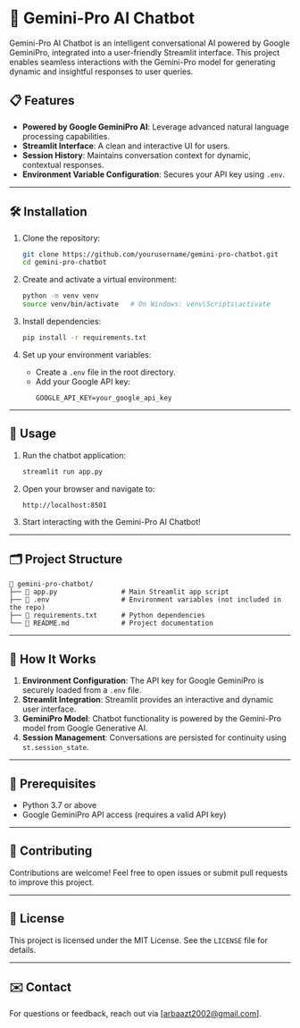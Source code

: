 # 🤖 Gemini-Pro AI Chatbot

Gemini-Pro AI Chatbot is an intelligent conversational AI powered by Google GeminiPro, integrated into a user-friendly Streamlit interface. This project enables seamless interactions with the Gemini-Pro model for generating dynamic and insightful responses to user queries.


## 📋 Features
- **Powered by Google GeminiPro AI**: Leverage advanced natural language processing capabilities.
- **Streamlit Interface**: A clean and interactive UI for users.
- **Session History**: Maintains conversation context for dynamic, contextual responses.
- **Environment Variable Configuration**: Secures your API key using `.env`.

---

## 🛠️ Installation

1. Clone the repository:
   ```bash
   git clone https://github.com/yourusername/gemini-pro-chatbot.git
   cd gemini-pro-chatbot
   ```

2. Create and activate a virtual environment:
   ```bash
   python -m venv venv
   source venv/bin/activate   # On Windows: venv\Scripts\activate
   ```

3. Install dependencies:
   ```bash
   pip install -r requirements.txt
   ```

4. Set up your environment variables:
   - Create a `.env` file in the root directory.
   - Add your Google API key:
     ```
     GOOGLE_API_KEY=your_google_api_key
     ```

---

## 🚀 Usage

1. Run the chatbot application:
   ```bash
   streamlit run app.py
   ```

2. Open your browser and navigate to:
   ```
   http://localhost:8501
   ```

3. Start interacting with the Gemini-Pro AI Chatbot!

---

## 🗂️ Project Structure
```plaintext
📁 gemini-pro-chatbot/
├── 📄 app.py                # Main Streamlit app script
├── 📄 .env                  # Environment variables (not included in the repo)
├── 📄 requirements.txt      # Python dependencies
└── 📄 README.md             # Project documentation
```

---

## 🌟 How It Works

1. **Environment Configuration**: The API key for Google GeminiPro is securely loaded from a `.env` file.
2. **Streamlit Integration**: Streamlit provides an interactive and dynamic user interface.
3. **GeminiPro Model**: Chatbot functionality is powered by the Gemini-Pro model from Google Generative AI.
4. **Session Management**: Conversations are persisted for continuity using `st.session_state`.

---

## 📌 Prerequisites
- Python 3.7 or above
- Google GeminiPro API access (requires a valid API key)

---

## 🤝 Contributing
Contributions are welcome! Feel free to open issues or submit pull requests to improve this project.

---

## 📄 License
This project is licensed under the MIT License. See the `LICENSE` file for details.

---

## ✉️ Contact
For questions or feedback, reach out via [arbaazt2002@gmail.com].
